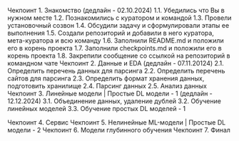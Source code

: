 Чекпоинт 1. Знакомство (дедлайн - 02.10.2024)
  1.1. Убедились что Вы в нужном месте
  1.2. Познакомились с куратором и командой
  1.3. Провели установочный созвон
  1.4. Обсудили задачу и сформулировали этапы ее выполнения
  1.5. Создали репозиторий и добавили в него куратора, мета-куратора и всю команду
  1.6. Заполнили README.md и положили его в корень проекта
  1.7. Заполнили checkpoints.md и положили его в корень проекта
  1.8. Закрепили сообщение со ссылкой на репозиторий в командном чате
Чекпоинт 2. Данные и EDA (дедлайн - 07.11.20124)
  2.1. Определить перечень данных для парсинга
  2.2. Определить перечень сайтов для парсинга
  2.3. Определить формат хранения данных, подготовить хранилище
  2.4. Парсинг данных
  2.5. Анализ данных
Чекпоинт 3. Линейные модели | Простые DL модели - 1 (дедлайн - 12.12.2024)
  3.1. Объединение данных, удаление дублей
  3.2. Обучение линейных моделей
  3.3. Обучение простых DL моделей - 1

Чекпоинт 4. Сервис
Чекпоинт 5. Нелинейные ML-модели | Простые DL модели - 2
Чекпоинт 6. Модели глубинного обучения
Чекпоинт 7. Финал
